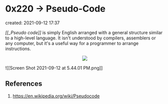 # 0x220 -> Pseudo-Code
created: 2021-09-12 17:37

*[[_Pseudo code]]* is simply English arranged with a general structure similar to a high-level language. It isn't understood by compilers, assemblers or any computer, but it's a useful way for a programmer to arrange instructions.

<p align="center"><img src="https://www.researchgate.net/profile/Joshua-Adams-8/publication/220930688/figure/fig1/AS:394006459633673@1470949868391/Pseudo-Code-Example-of-a-GEC.png"></p>


![[Screen Shot 2021-09-12 at 5.44.01 PM.png]]
## References
1. https://en.wikipedia.org/wiki/Pseudocode